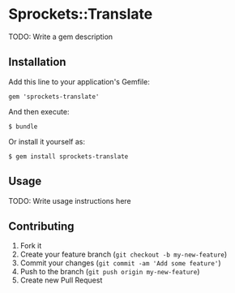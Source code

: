# Sprockets::Translate

TODO: Write a gem description

## Installation

Add this line to your application's Gemfile:

    gem 'sprockets-translate'

And then execute:

    $ bundle

Or install it yourself as:

    $ gem install sprockets-translate

## Usage

TODO: Write usage instructions here

## Contributing

1. Fork it
2. Create your feature branch (`git checkout -b my-new-feature`)
3. Commit your changes (`git commit -am 'Add some feature'`)
4. Push to the branch (`git push origin my-new-feature`)
5. Create new Pull Request
